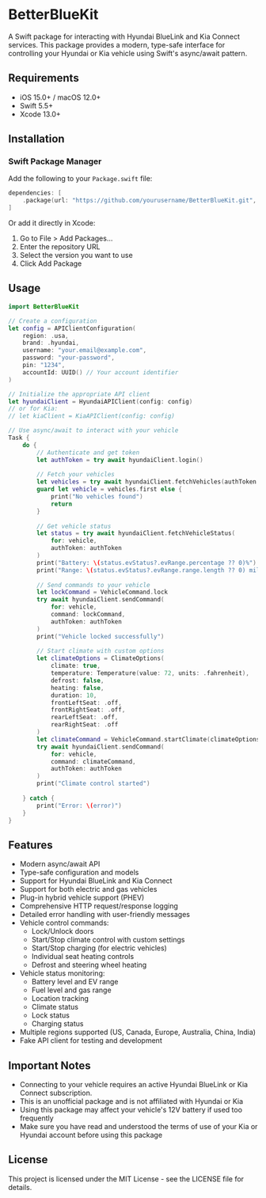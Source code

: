 # BetterBlueKit

A Swift package for interacting with Hyundai BlueLink and Kia Connect services. This package provides a modern, type-safe interface for controlling your Hyundai or Kia vehicle using Swift's async/await pattern.

## Requirements

- iOS 15.0+ / macOS 12.0+
- Swift 5.5+
- Xcode 13.0+

## Installation

### Swift Package Manager

Add the following to your `Package.swift` file:

```swift
dependencies: [
    .package(url: "https://github.com/yourusername/BetterBlueKit.git", from: "1.0.0")
]
```

Or add it directly in Xcode:
1. Go to File > Add Packages...
2. Enter the repository URL
3. Select the version you want to use
4. Click Add Package

## Usage

```swift
import BetterBlueKit

// Create a configuration
let config = APIClientConfiguration(
    region: .usa,
    brand: .hyundai,
    username: "your.email@example.com",
    password: "your-password",
    pin: "1234",
    accountId: UUID() // Your account identifier
)

// Initialize the appropriate API client
let hyundaiClient = HyundaiAPIClient(config: config)
// or for Kia:
// let kiaClient = KiaAPIClient(config: config)

// Use async/await to interact with your vehicle
Task {
    do {
        // Authenticate and get token
        let authToken = try await hyundaiClient.login()
        
        // Fetch your vehicles
        let vehicles = try await hyundaiClient.fetchVehicles(authToken: authToken)
        guard let vehicle = vehicles.first else {
            print("No vehicles found")
            return
        }
        
        // Get vehicle status
        let status = try await hyundaiClient.fetchVehicleStatus(
            for: vehicle, 
            authToken: authToken
        )
        print("Battery: \(status.evStatus?.evRange.percentage ?? 0)%")
        print("Range: \(status.evStatus?.evRange.range.length ?? 0) miles")
        
        // Send commands to your vehicle
        let lockCommand = VehicleCommand.lock
        try await hyundaiClient.sendCommand(
            for: vehicle,
            command: lockCommand,
            authToken: authToken
        )
        print("Vehicle locked successfully")
        
        // Start climate with custom options
        let climateOptions = ClimateOptions(
            climate: true,
            temperature: Temperature(value: 72, units: .fahrenheit),
            defrost: false,
            heating: false,
            duration: 10,
            frontLeftSeat: .off,
            frontRightSeat: .off,
            rearLeftSeat: .off,
            rearRightSeat: .off
        )
        let climateCommand = VehicleCommand.startClimate(climateOptions)
        try await hyundaiClient.sendCommand(
            for: vehicle,
            command: climateCommand,
            authToken: authToken
        )
        print("Climate control started")
        
    } catch {
        print("Error: \(error)")
    }
}
```

## Features

- Modern async/await API
- Type-safe configuration and models
- Support for Hyundai BlueLink and Kia Connect
- Support for both electric and gas vehicles
- Plug-in hybrid vehicle support (PHEV)
- Comprehensive HTTP request/response logging
- Detailed error handling with user-friendly messages
- Vehicle control commands:
  - Lock/Unlock doors
  - Start/Stop climate control with custom settings
  - Start/Stop charging (for electric vehicles)
  - Individual seat heating controls
  - Defrost and steering wheel heating
- Vehicle status monitoring:
  - Battery level and EV range
  - Fuel level and gas range
  - Location tracking
  - Climate status
  - Lock status
  - Charging status
- Multiple regions supported (US, Canada, Europe, Australia, China, India)
- Fake API client for testing and development

## Important Notes

- Connecting to your vehicle requires an active Hyundai BlueLink or Kia Connect subscription.
- This is an unofficial package and is not affiliated with Hyundai or Kia
- Using this package may affect your vehicle's 12V battery if used too frequently
- Make sure you have read and understood the terms of use of your Kia or Hyundai account before using this package

## License

This project is licensed under the MIT License - see the LICENSE file for details. 
